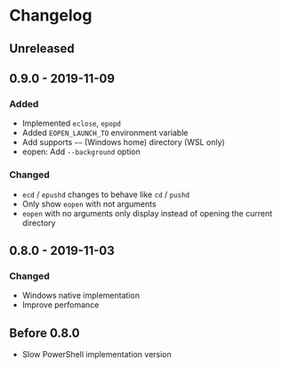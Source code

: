 # Changelog

## Unreleased

## 0.9.0 - 2019-11-09
### Added
- Implemented `eclose`, `epopd`
- Added `EOPEN_LAUNCH_TO` environment variable
- Add supports `~~` (Windows home) directory (WSL only)
- eopen: Add `--background` option
### Changed
- `ecd` / `epushd` changes to behave like `cd` / `pushd`
- Only show `eopen` with not arguments
- `eopen` with no arguments only display instead of opening the current directory

## 0.8.0 - 2019-11-03
### Changed
- Windows native implementation
- Improve perfomance

## Before 0.8.0
- Slow PowerShell implementation version
